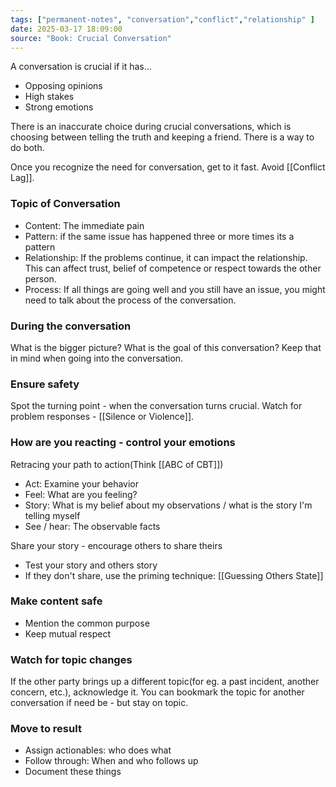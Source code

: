 ```yaml
---
tags: ["permanent-notes", "conversation","conflict","relationship" ]
date: 2025-03-17 18:09:00
source: "Book: Crucial Conversation"
---
```


A conversation is crucial if it has...

- Opposing opinions
- High stakes
- Strong emotions

There is an inaccurate choice during crucial conversations, which is choosing between telling the truth and keeping a friend. There is a way to do both.

Once you recognize the need for conversation, get to it fast. Avoid [[Conflict Lag]].

### Topic of Conversation

- Content: The immediate pain
- Pattern: if the same issue has happened three or more times its a pattern
- Relationship: If the problems continue, it can impact the relationship. This can affect trust, belief of competence or respect towards the other person.
- Process: If all things are going well and you still have an issue, you might need to talk about the process of the conversation.

### During the conversation

What is the bigger picture? What is the goal of this conversation? Keep that in mind when going into the conversation.

### Ensure safety

Spot the turning point - when the conversation turns crucial. Watch for problem responses - [[Silence or Violence]].

###  How are you reacting - control your emotions

Retracing your path to action(Think [[ABC of CBT]])

- Act: Examine your behavior
- Feel: What are you feeling?
- Story: What is my belief about my observations / what is the story I'm telling myself
- See / hear: The observable facts

Share your story - encourage others to share theirs

- Test your story and others story
- If they don't share, use the priming technique: [[Guessing Others State]]

### Make content safe

- Mention the common purpose
- Keep mutual respect

### Watch for topic changes

If the other party brings up a different topic(for eg. a past incident, another concern, etc.), acknowledge it. You can bookmark the topic for another conversation if need be - but stay on topic.

### Move to result

- Assign actionables: who does what
- Follow through: When and who follows up
- Document these things